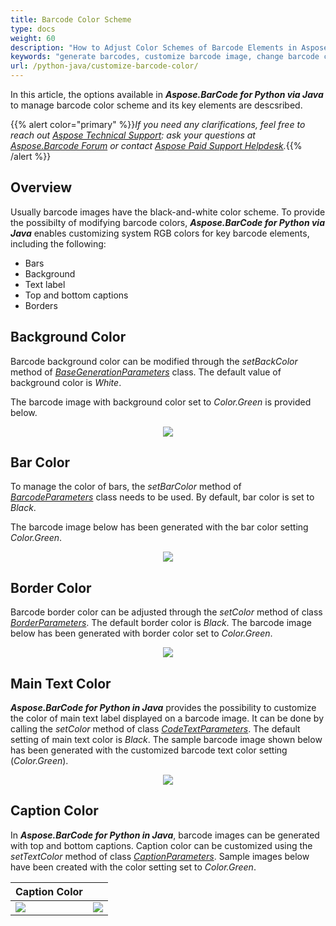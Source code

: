 ```yaml
---
title: Barcode Color Scheme
type: docs
weight: 60
description: "How to Adjust Color Schemes of Barcode Elements in Aspose.BarCode for Python"
keywords: "generate barcodes, customize barcode image, change barcode color, set barcode color, generate colored barcodes, barcode color in Python, work with barcode image in Aspose.BarCode, generate barcodes in Aspose.BarCode"
url: /python-java/customize-barcode-color/
---
```

In this article, the options available in ***Aspose.BarCode for Python via Java*** to manage barcode color scheme and its key elements are descsribed.

{{% alert color="primary" %}}*If you need any clarifications, feel free to reach out [Aspose Technical Support](/barcode/java/technical-support/): ask your questions at [Aspose.Barcode Forum](https://forum.aspose.com/c/barcode/13) or contact [Aspose Paid Support Helpdesk](https://helpdesk.aspose.com/).*{{% /alert %}}

## **Overview**
Usually barcode images have the black-and-white color scheme. To provide the possibilty of modifying barcode colors, ***Aspose.BarCode for Python via Java*** enables customizing system RGB colors for key barcode elements, including the following:
- Bars
- Background
- Text label
- Top and bottom captions
- Borders

## **Background Color**
Barcode background color can be modified through the *setBackColor* method of [*BaseGenerationParameters*](https://reference.aspose.com/barcode/python-java/class/asposebarcode.generation.base_generation_parameters/) class. The default value of background color is *White*.  
  
The barcode image with background color set to *Color.Green* is provided below.
   
<p align="center"><image src="colorbackground.png"></p>

<!--The following code sample explains how to adjust barcode background color.
    
{{< highlight csharp>}}
BarcodeGenerator gen = new BarcodeGenerator(EncodeTypes.Pdf417, "Åspóse.Barcóde©");
gen.Parameters.Barcode.Pdf417.Rows = 6;
gen.Parameters.Barcode.XDimension.Pixels = 3;
gen.Parameters.CaptionAbove.Visible = true;
gen.Parameters.CaptionAbove.Font.Size.Point = 20;
gen.Parameters.CaptionAbove.Text = "Caption Above";
gen.Parameters.CaptionBelow.Visible = true;
gen.Parameters.CaptionBelow.Font.Size.Point = 20;
gen.Parameters.CaptionBelow.Text = "Caption Below";
//set background color
gen.Parameters.BackColor = Color.Green;
gen.Save($"{path}ColorBackground.png", BarCodeImageFormat.Png);
{{< /highlight >}}--> 
  
## **Bar Color**
To manage the color of bars, the *setBarColor* method of [*BarcodeParameters*](https://reference.aspose.com/barcode/python-java/class/asposebarcode.generation.barcode_parameters/) class needs to be used. By default, bar color is set to *Black*.  
  
The barcode image below has been generated with the bar color setting *Color.Green*.
  
<p align="center"><image src="colorbarcode.png"></p>
  
<!--The code snippet provided below explains how to modify bar color.  
  
{{< highlight csharp>}}
BarcodeGenerator gen = new BarcodeGenerator(EncodeTypes.Pdf417, "Åspóse.Barcóde©");
gen.Parameters.Barcode.Pdf417.Rows = 6;
gen.Parameters.Barcode.XDimension.Pixels = 3;
gen.Parameters.CaptionAbove.Visible = true;
gen.Parameters.CaptionAbove.Font.Size.Point = 20;
gen.Parameters.CaptionAbove.Text = "Caption Above";
gen.Parameters.CaptionBelow.Visible = true;
gen.Parameters.CaptionBelow.Font.Size.Point = 20;
gen.Parameters.CaptionBelow.Text = "Caption Below";
//set barcode color
gen.Parameters.Barcode.BarColor = Color.Green;
gen.Save($"{path}ColorBarcode.png", BarCodeImageFormat.Png);
{{< /highlight >}}--> 

## **Border Color**
Barcode border color can be adjusted through the *setColor* method of class [*BorderParameters*](https://reference.aspose.com/barcode/python-java/class/asposebarcode.generation.border_parameters/). The default border color is *Black*. The barcode image below has been generated with border color set to *Color.Green*.
  
<p align="center"><image src="colorborder.png"></p>
  
<!--The following code snippet shows how to customize border color in a barcode image.  

{{< highlight csharp>}}
BarcodeGenerator gen = new BarcodeGenerator(EncodeTypes.Pdf417, "Åspóse.Barcóde©");
gen.Parameters.Barcode.Pdf417.Rows = 6;
gen.Parameters.Barcode.XDimension.Pixels = 3;
gen.Parameters.CaptionAbove.Visible = true;
gen.Parameters.CaptionAbove.Font.Size.Point = 20;
gen.Parameters.CaptionAbove.Text = "Caption Above";
gen.Parameters.CaptionBelow.Visible = true;
gen.Parameters.CaptionBelow.Font.Size.Point = 20;
gen.Parameters.CaptionBelow.Text = "Caption Below";
gen.Parameters.Border.Visible = true;
gen.Parameters.Border.Width.Pixels = 5;
//set color of border
gen.Parameters.Border.Color = Color.Green;
gen.Save($"{path}ColorBorder.png", BarCodeImageFormat.Png);
{{< /highlight >}}--> 

## **Main Text Color**
***Aspose.BarCode for Python in Java*** provides the possibility to customize the color of main text label displayed on a barcode image. It can be done by calling the *setColor* method of class [*CodeTextParameters*](https://reference.aspose.com/barcode/python-java/class/asposebarcode.generation.codetext_parameters/). The default setting of main text color is *Black*. The sample barcode image shown below has been generated with the customized barcode text color setting (*Color.Green*).
  
<p align="center"><image src="colorcodetext.png"></p>
  
<!--The following code snippet demonstrates how to change barcode text color.
  
{{< highlight csharp>}}
BarcodeGenerator gen = new BarcodeGenerator(EncodeTypes.Pdf417, "Åspóse.Barcóde©");
gen.Parameters.Barcode.Pdf417.Rows = 6;
gen.Parameters.Barcode.XDimension.Pixels = 3;
gen.Parameters.CaptionAbove.Visible = true;
gen.Parameters.CaptionAbove.Font.Size.Point = 20;
gen.Parameters.CaptionAbove.Text = "Caption Above";
gen.Parameters.CaptionBelow.Visible = true;
gen.Parameters.CaptionBelow.Font.Size.Point = 20;
gen.Parameters.CaptionBelow.Text = "Caption Below";
//set codetext color
gen.Parameters.Barcode.CodeTextParameters.Color = Color.Green;
gen.Save($"{path}ColorCodetext.png", BarCodeImageFormat.Png);
{{< /highlight >}}-->

## **Caption Color**
In ***Aspose.BarCode for Python in Java***, barcode images can be generated with top and bottom captions. Caption color can be customized using the *setTextColor* method of class [*CaptionParameters*](https://reference.aspose.com/barcode/python-java/class/asposebarcode.generation.caption_parameters/). Sample images below have been created with the color setting set to *Color.Green*.
  
|Caption Color|   |
|:--| :-: |
|<image src="colorcaptionabove.png">|<image src="colorcaptionbelow.png">|
  
<!--The following code snippet demonstrates how to modify color for top and bottom captions.
  
{{< highlight csharp>}}
BarcodeGenerator gen = new BarcodeGenerator(EncodeTypes.Pdf417, "Åspóse.Barcóde©");
gen.Parameters.Barcode.Pdf417.Rows = 6;
gen.Parameters.Barcode.XDimension.Pixels = 3;
gen.Parameters.CaptionAbove.Visible = true;
gen.Parameters.CaptionAbove.Font.Size.Point = 20;
gen.Parameters.CaptionAbove.Text = "Caption Above";
gen.Parameters.CaptionBelow.Visible = true;
gen.Parameters.CaptionBelow.Font.Size.Point = 20;
gen.Parameters.CaptionBelow.Text = "Caption Below";
//set Top Caption color
gen.Parameters.CaptionAbove.TextColor = Color.Green;
gen.Save($"{path}ColorCaptionAbove.png", BarCodeImageFormat.Png);
//set Bottom Caption color
gen.Parameters.CaptionAbove.TextColor = Color.Black;
gen.Parameters.CaptionBelow.TextColor = Color.Green;
gen.Save($"{path}ColorCaptionBelow.png", BarCodeImageFormat.Png);
{{< /highlight >}} -->
